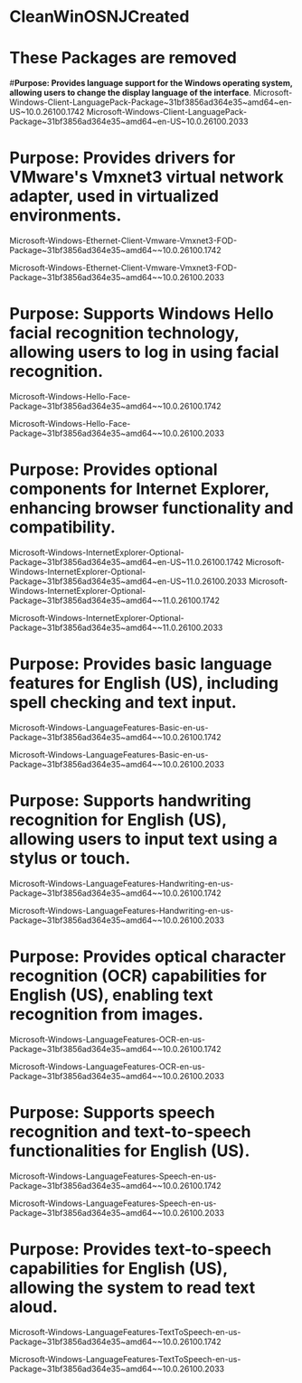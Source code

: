 # CleanWinOSNJCreated

# These Packages are removed

#**Purpose: Provides language support for the Windows operating system, allowing users to change the display language of the interface**. 
Microsoft-Windows-Client-LanguagePack-Package~31bf3856ad364e35~amd64~en-US~10.0.26100.1742
Microsoft-Windows-Client-LanguagePack-Package~31bf3856ad364e35~amd64~en-US~10.0.26100.2033

# Purpose: Provides drivers for VMware's Vmxnet3 virtual network adapter, used in virtualized environments.
Microsoft-Windows-Ethernet-Client-Vmware-Vmxnet3-FOD-Package~31bf3856ad364e35~amd64~~10.0.26100.1742

Microsoft-Windows-Ethernet-Client-Vmware-Vmxnet3-FOD-Package~31bf3856ad364e35~amd64~~10.0.26100.2033

# Purpose: Supports Windows Hello facial recognition technology, allowing users to log in using facial recognition.
Microsoft-Windows-Hello-Face-Package~31bf3856ad364e35~amd64~~10.0.26100.1742

Microsoft-Windows-Hello-Face-Package~31bf3856ad364e35~amd64~~10.0.26100.2033


# Purpose: Provides optional components for Internet Explorer, enhancing browser functionality and compatibility.
Microsoft-Windows-InternetExplorer-Optional-Package~31bf3856ad364e35~amd64~en-US~11.0.26100.1742
Microsoft-Windows-InternetExplorer-Optional-Package~31bf3856ad364e35~amd64~en-US~11.0.26100.2033
Microsoft-Windows-InternetExplorer-Optional-Package~31bf3856ad364e35~amd64~~11.0.26100.1742

Microsoft-Windows-InternetExplorer-Optional-Package~31bf3856ad364e35~amd64~~11.0.26100.2033

# Purpose: Provides basic language features for English (US), including spell checking and text input.
Microsoft-Windows-LanguageFeatures-Basic-en-us-Package~31bf3856ad364e35~amd64~~10.0.26100.1742

Microsoft-Windows-LanguageFeatures-Basic-en-us-Package~31bf3856ad364e35~amd64~~10.0.26100.2033

# Purpose: Supports handwriting recognition for English (US), allowing users to input text using a stylus or touch.
Microsoft-Windows-LanguageFeatures-Handwriting-en-us-Package~31bf3856ad364e35~amd64~~10.0.26100.1742

Microsoft-Windows-LanguageFeatures-Handwriting-en-us-Package~31bf3856ad364e35~amd64~~10.0.26100.2033

# Purpose: Provides optical character recognition (OCR) capabilities for English (US), enabling text recognition from images.
Microsoft-Windows-LanguageFeatures-OCR-en-us-Package~31bf3856ad364e35~amd64~~10.0.26100.1742

Microsoft-Windows-LanguageFeatures-OCR-en-us-Package~31bf3856ad364e35~amd64~~10.0.26100.2033

# Purpose: Supports speech recognition and text-to-speech functionalities for English (US).
Microsoft-Windows-LanguageFeatures-Speech-en-us-Package~31bf3856ad364e35~amd64~~10.0.26100.1742

Microsoft-Windows-LanguageFeatures-Speech-en-us-Package~31bf3856ad364e35~amd64~~10.0.26100.2033

# Purpose: Provides text-to-speech capabilities for English (US), allowing the system to read text aloud.
Microsoft-Windows-LanguageFeatures-TextToSpeech-en-us-Package~31bf3856ad364e35~amd64~~10.0.26100.1742

Microsoft-Windows-LanguageFeatures-TextToSpeech-en-us-Package~31bf3856ad364e35~amd64~~10.0.26100.2033
